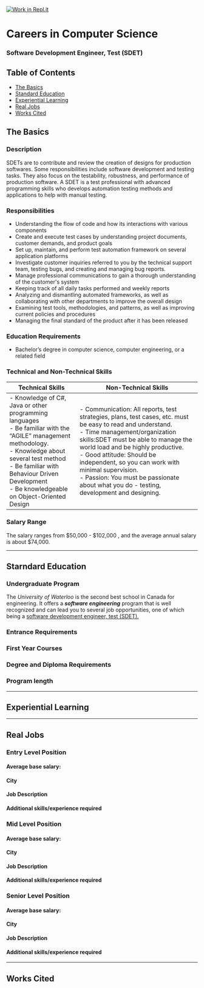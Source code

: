 [![Work in Repl.it](https://classroom.github.com/assets/work-in-replit-14baed9a392b3a25080506f3b7b6d57f295ec2978f6f33ec97e36a161684cbe9.svg)](https://classroom.github.com/online_ide?assignment_repo_id=4658959&assignment_repo_type=AssignmentRepo)
# Careers in Computer Science
### Software Development Engineer, Test (SDET)
## Table of Contents
* [The Basics](#TheBasics) <br>
* [Standard Education](#1.2) <br>
* [Experiential Learning](#1.3) <br>
* [Real Jobs](#1.4) <br>
* [Works Cited](#WorksCited) <br>

## The Basics
### Description
SDETs are to contribute and review the creation of designs for production softwares. Some responsibilities include software development and testing tasks. They also focus on the testability, robustness, and performance of production software. A SDET is a test professional with advanced programming skills who develops automation testing methods and applications to help with manual testing. 
### Responsibilities 
* Understanding the flow of code and how its interactions with various components
* Create and execute test cases by understanding project documents, customer demands, and product goals
* Set up, maintain, and perform test automation framework on several application platforms
* Investigate customer inquiries referred to you by the technical support team, testing bugs, and creating and managing bug reports.
* Manage professional communications to gain a thorough understanding of the customer's system
* Keeping track of all daily tasks performed and weekly reports
* Analyzing and dismantling automated frameworks, as well as collaborating with other departments to improve the overall design
* Examining test tools, methodologies, and patterns, as well as improving current policies and procedures
* Managing the final standard of the product after it has been released

### Education Requirements
* Bachelor’s degree in computer science, computer engineering, or a related field
### Technical and Non-Technical Skills
| Technical Skills | Non-Technical Skills |
| ---------------- | -------------------- |
|- Knowledge of C#, Java or other programming languages <br> - Be familiar with the “AGILE” management methodology. <br> - Knowledge about several test method <br>- Be familiar with Behaviour Driven Development <br> - Be knowledgeable on Object-Oriented Design <br>|- Communication: All reports, test strategies, plans, test cases, etc. must be easy to read and understand. <br> - Time management/organization skills:SDET must be able to manage the world load and be highly productive. <br> - Good attitude: Should be independent, so you can work with minimal supervision. <br> - Passion: You must be passionate about what you do - testing, development and designing. |

### Salary Range
The salary ranges from $50,000 - $102,000 , and the average annual salary is about $74,000.
___

## Starndard Education
### Undergraduate Program
The *University of Waterloo* is the second best school in Canada for engineering. It offers a ***software engineering*** program that is well recognized and can lead you to several job opportunities, one of which being a <u>software development engineer, test (SDET).</u>
### Entrance Requirements
### First Year Courses
### Degree and Diploma Requirements
### Program length
___

## Experiential Learning

___

## Real Jobs
### Entry Level Position
#### Average base salary: 
#### City
#### Job Description
#### Additional skills/experience required
### Mid Level Position
#### Average base salary: 
#### City
#### Job Description
#### Additional skills/experience required

### Senior Level Position
#### Average base salary: 
#### City
#### Job Description
#### Additional skills/experience required

___

## Works Cited

